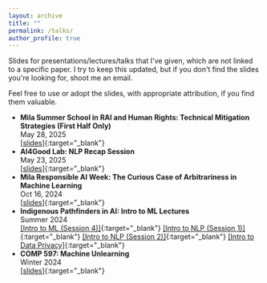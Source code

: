 ```yaml
---
layout: archive
title: ""
permalink: /talks/
author_profile: true
---
```


<!-- When adding new publications, leave two spaces at the end of every line to go to the next line! -->

Slides for presentations/lectures/talks that I've given, which are not linked to a specific paper.
I try to keep this updated, but if you don't find the slides you're looking for, shoot me an email.

Feel free to use or adopt the slides, with appropriate attribution, if you find them valuable.

* **Mila Summer School in RAI and Human Rights: Technical Mitigation Strategies (First Half Only)**  
May 28, 2025  
[\[slides\]](http://prakharg24.github.io/files/technical_mitigation_slides.pdf){:target="_blank"}
* **AI4Good Lab: NLP Recap Session**  
May 23, 2025  
[\[slides\]](http://prakharg24.github.io/files/nlp_recap_slides.pdf){:target="_blank"}
* **Mila Responsible AI Week: The Curious Case of Arbitrariness in Machine Learning**  
Oct 16, 2024  
[\[slides\]](http://prakharg24.github.io/files/raiw_slides.pdf){:target="_blank"}
* **Indigenous Pathfinders in AI: Intro to ML Lectures**  
Summer 2024  
[\[Intro to ML (Session 4)\]](http://prakharg24.github.io/files/ipai_intro4_slides.pdf){:target="_blank"} [\[Intro to NLP (Session 1)\]](http://prakharg24.github.io/files/ipai_nlp_part1_slides.pdf){:target="_blank"} [\[Intro to NLP (Session 2)\]](http://prakharg24.github.io/files/ipai_nlp_part2_slides.pdf){:target="_blank"} [\[Intro to Data Privacy\]](http://prakharg24.github.io/files/ipai_privacy_slides.pdf){:target="_blank"}
* **COMP 597: Machine Unlearning**  
Winter 2024  
[\[slides\]](http://prakharg24.github.io/files/unlearning_slides.pdf){:target="_blank"}
